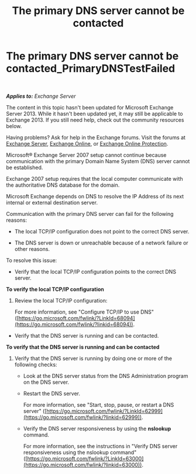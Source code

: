 ﻿---
title: 'The primary DNS server cannot be contacted'
TOCTitle: The primary DNS server cannot be contacted_PrimaryDNSTestFailed
ms:assetid: 5b39cb64-c8f1-4fd3-843b-ecd23f99fe3a
ms:mtpsurl: https://technet.microsoft.com/en-us/library/ms.exch.setupreadiness.primarydnstestfailed(v=EXCHG.150)
ms:contentKeyID: 46628919
ms.date: 12/09/2016
mtps_version: v=EXCHG.150
---

# The primary DNS server cannot be contacted\_PrimaryDNSTestFailed

 

_**Applies to:** Exchange Server_


The content in this topic hasn't been updated for Microsoft Exchange Server 2013. While it hasn't been updated yet, it may still be applicable to Exchange 2013. If you still need help, check out the community resources below.

Having problems? Ask for help in the Exchange forums. Visit the forums at [Exchange Server](https://go.microsoft.com/fwlink/p/?linkid=60612), [Exchange Online](https://go.microsoft.com/fwlink/p/?linkid=267542), or [Exchange Online Protection](https://go.microsoft.com/fwlink/p/?linkid=285351).

Microsoft® Exchange Server 2007 setup cannot continue because communication with the primary Domain Name System (DNS) server cannot be established.

Exchange 2007 setup requires that the local computer communicate with the authoritative DNS database for the domain.

Microsoft Exchange depends on DNS to resolve the IP Address of its next internal or external destination server.

Communication with the primary DNS server can fail for the following reasons:

  - The local TCP/IP configuration does not point to the correct DNS server.

  - The DNS server is down or unreachable because of a network failure or other reasons.

To resolve this issue:

  - Verify that the local TCP/IP configuration points to the correct DNS server.

**To verify the local TCP/IP configuration**

1.  Review the local TCP/IP configuration:
    
    For more information, see "Configure TCP/IP to use DNS" ([https://go.microsoft.com/fwlink/?LinkId=68094](https://go.microsoft.com/fwlink/?linkid=68094)).

<!-- end list -->

  - Verify that the DNS server is running and can be contacted.

**To verify that the DNS server is running and can be contacted**

1.  Verify that the DNS server is running by doing one or more of the following checks:
    
      - Look at the DNS server status from the DNS Administration program on the DNS server.
    
      - Restart the DNS server.
        
        For more information, see "Start, stop, pause, or restart a DNS server" ([https://go.microsoft.com/fwlink/?LinkId=62999](https://go.microsoft.com/fwlink/?linkid=62999)).
    
      - Verify the DNS server responsiveness by using the **nslookup** command.
        
        For more information, see the instructions in "Verify DNS server responsiveness using the nslookup command" ([https://go.microsoft.com/fwlink/?LinkId=63000](https://go.microsoft.com/fwlink/?linkid=63000)).

